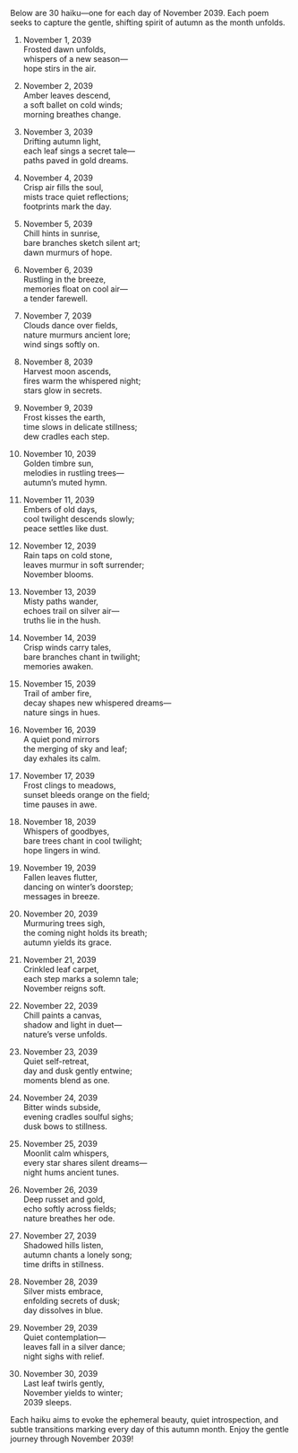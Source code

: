 Below are 30 haiku—one for each day of November 2039. Each poem seeks to capture the gentle, shifting spirit of autumn as the month unfolds.

1. November 1, 2039  
Frosted dawn unfolds,  
whispers of a new season—  
hope stirs in the air.

2. November 2, 2039  
Amber leaves descend,  
a soft ballet on cold winds;  
morning breathes change.

3. November 3, 2039  
Drifting autumn light,  
each leaf sings a secret tale—  
paths paved in gold dreams.

4. November 4, 2039  
Crisp air fills the soul,  
mists trace quiet reflections;  
footprints mark the day.

5. November 5, 2039  
Chill hints in sunrise,  
bare branches sketch silent art;  
dawn murmurs of hope.

6. November 6, 2039  
Rustling in the breeze,  
memories float on cool air—  
a tender farewell.

7. November 7, 2039  
Clouds dance over fields,  
nature murmurs ancient lore;  
wind sings softly on.

8. November 8, 2039  
Harvest moon ascends,  
fires warm the whispered night;  
stars glow in secrets.

9. November 9, 2039  
Frost kisses the earth,  
time slows in delicate stillness;  
dew cradles each step.

10. November 10, 2039  
Golden timbre sun,  
melodies in rustling trees—  
autumn’s muted hymn.

11. November 11, 2039  
Embers of old days,  
cool twilight descends slowly;  
peace settles like dust.

12. November 12, 2039  
Rain taps on cold stone,  
leaves murmur in soft surrender;  
November blooms.

13. November 13, 2039  
Misty paths wander,  
echoes trail on silver air—  
truths lie in the hush.

14. November 14, 2039  
Crisp winds carry tales,  
bare branches chant in twilight;  
memories awaken.

15. November 15, 2039  
Trail of amber fire,  
decay shapes new whispered dreams—  
nature sings in hues.

16. November 16, 2039  
A quiet pond mirrors  
the merging of sky and leaf;  
day exhales its calm.

17. November 17, 2039  
Frost clings to meadows,  
sunset bleeds orange on the field;  
time pauses in awe.

18. November 18, 2039  
Whispers of goodbyes,  
bare trees chant in cool twilight;  
hope lingers in wind.

19. November 19, 2039  
Fallen leaves flutter,  
dancing on winter’s doorstep;  
messages in breeze.

20. November 20, 2039  
Murmuring trees sigh,  
the coming night holds its breath;  
autumn yields its grace.

21. November 21, 2039  
Crinkled leaf carpet,  
each step marks a solemn tale;  
November reigns soft.

22. November 22, 2039  
Chill paints a canvas,  
shadow and light in duet—  
nature’s verse unfolds.

23. November 23, 2039  
Quiet self-retreat,  
day and dusk gently entwine;  
moments blend as one.

24. November 24, 2039  
Bitter winds subside,  
evening cradles soulful sighs;  
dusk bows to stillness.

25. November 25, 2039  
Moonlit calm whispers,  
every star shares silent dreams—  
night hums ancient tunes.

26. November 26, 2039  
Deep russet and gold,  
echo softly across fields;  
nature breathes her ode.

27. November 27, 2039  
Shadowed hills listen,  
autumn chants a lonely song;  
time drifts in stillness.

28. November 28, 2039  
Silver mists embrace,  
enfolding secrets of dusk;  
day dissolves in blue.

29. November 29, 2039  
Quiet contemplation—  
leaves fall in a silver dance;  
night sighs with relief.

30. November 30, 2039  
Last leaf twirls gently,  
November yields to winter;  
2039 sleeps.

Each haiku aims to evoke the ephemeral beauty, quiet introspection, and subtle transitions marking every day of this autumn month. Enjoy the gentle journey through November 2039!
